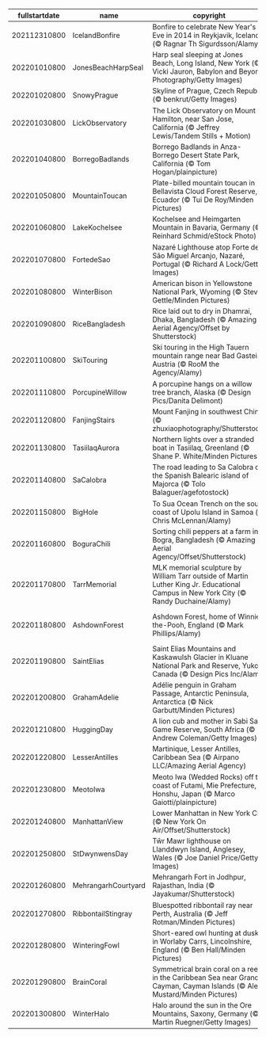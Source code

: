 |fullstartdate|name|copyright|title|image|
|--|--|--|--|--|
202112310800|IcelandBonfire|Bonfire to celebrate New Year's Eve in 2014 in Reykjavik, Iceland (© Ragnar Th Sigurdsson/Alamy)|Roaring into 2022|![](/en-US/2022/01/202112310800IcelandBonfire.jpg)|
202201010800|JonesBeachHarpSeal|Harp seal sleeping at Jones Beach, Long Island, New York (© Vicki Jauron, Babylon and Beyond Photography/Getty Images)|Napping away New Year's Day|![](/en-US/2022/01/202201010800JonesBeachHarpSeal.jpg)|
202201020800|SnowyPrague|Skyline of Prague, Czech Republic (© benkrut/Getty Images)|Inspiring spires|![](/en-US/2022/01/202201020800SnowyPrague.jpg)|
202201030800|LickObservatory|The Lick Observatory on Mount Hamilton, near San Jose, California (© Jeffrey Lewis/Tandem Stills + Motion)|Legacy of light|![](/en-US/2022/01/202201030800LickObservatory.jpg)|
202201040800|BorregoBadlands|Borrego Badlands in Anza-Borrego Desert State Park, California (© Tom Hogan/plainpicture)|Beautiful badlands|![](/en-US/2022/01/202201040800BorregoBadlands.jpg)|
202201050800|MountainToucan|Plate-billed mountain toucan in Bellavista Cloud Forest Reserve, Ecuador (© Tui De Roy/Minden Pictures)|A plate-billed mountain toucan|![](/en-US/2022/01/202201050800MountainToucan.jpg)|
202201060800|LakeKochelsee|Kochelsee and Heimgarten Mountain in Bavaria, Germany (© Reinhard Schmid/eStock Photo)|Cold winter days on Kochelsee|![](/en-US/2022/01/202201060800LakeKochelsee.jpg)|
202201070800|FortedeSao|Nazaré Lighthouse atop Forte de São Miguel Arcanjo, Nazaré, Portugal (© Richard A Lock/Getty Images)|How do you say 'gnarly' in Nazaré?|![](/en-US/2022/01/202201070800FortedeSao.jpg)|
202201080800|WinterBison|American bison in Yellowstone National Park, Wyoming (© Steve Gettle/Minden Pictures)|Bundle up, bison|![](/en-US/2022/01/202201080800WinterBison.jpg)|
202201090800|RiceBangladesh|Rice laid out to dry in Dhamrai, Dhaka, Bangladesh (© Amazing Aerial Agency/Offset by Shutterstock)|Rice basking in the sun|![](/en-US/2022/01/202201090800RiceBangladesh.jpg)|
202201100800|SkiTouring|Ski touring in the High Tauern mountain range near Bad Gastein, Austria (© RooM the Agency/Alamy)|Winter in the backcountry|![](/en-US/2022/01/202201100800SkiTouring.jpg)|
202201110800|PorcupineWillow|A porcupine hangs on a willow tree branch, Alaska (© Design Pics/Danita Delimont)|Psycho quiller!|![](/en-US/2022/01/202201110800PorcupineWillow.jpg)|
202201120800|FanjingStairs|Mount Fanjing in southwest China (© zhuxiaophotography/Shutterstock)|Cloudy with a chance of enlightenment|![](/en-US/2022/01/202201120800FanjingStairs.jpg)|
202201130800|TasiilaqAurora|Northern lights over a stranded boat in Tasiilaq, Greenland (© Shane P. White/Minden Pictures)|Northern lights aglow|![](/en-US/2022/01/202201130800TasiilaqAurora.jpg)|
202201140800|SaCalobra|The road leading to Sa Calobra on the Spanish Balearic island of Majorca (© Tolo Balaguer/agefotostock)|Majorca has its ups and downs|![](/en-US/2022/01/202201140800SaCalobra.jpg)|
202201150800|BigHole|To Sua Ocean Trench on the south coast of Upolu Island in Samoa (© Chris McLennan/Alamy)|A crown jewel in the Pacific|![](/en-US/2022/01/202201150800BigHole.jpg)|
202201160800|BoguraChili|Sorting chili peppers at a farm in Bogra, Bangladesh (© Amazing Aerial Agency/Offset/Shutterstock)|An extra-spicy extravaganza|![](/en-US/2022/01/202201160800BoguraChili.jpg)|
202201170800|TarrMemorial|MLK memorial sculpture by William Tarr outside of Martin Luther King Jr. Educational Campus in New York City (© Randy Duchaine/Alamy)|It's MLK Day|![](/en-US/2022/01/202201170800TarrMemorial.jpg)|
202201180800|AshdownForest|Ashdown Forest, home of Winnie-the-Pooh, England (© Mark Phillips/Alamy)|In a little corner of Hundred Acre Wood…|![](/en-US/2022/01/202201180800AshdownForest.jpg)|
202201190800|SaintElias|Saint Elias Mountains and Kaskawulsh Glacier in Kluane National Park and Reserve, Yukon, Canada (© Design Pics Inc/Alamy)|A grand view of the Great White North|![](/en-US/2022/01/202201190800SaintElias.jpg)|
202201200800|GrahamAdelie|Adélie penguin in Graham Passage, Antarctic Peninsula, Antarctica (© Nick Garbutt/Minden Pictures)|Flightless fancy|![](/en-US/2022/01/202201200800GrahamAdelie.jpg)|
202201210800|HuggingDay|A lion cub and mother in Sabi Sabi Game Reserve, South Africa (© Andrew Coleman/Getty Images)|Who said bears do all the hugging?|![](/en-US/2022/01/202201210800HuggingDay.jpg)|
202201220800|LesserAntilles|Martinique, Lesser Antilles, Caribbean Sea (© Airpano LLC/Amazing Aerial Agency)|Say bonjour to paradise|![](/en-US/2022/01/202201220800LesserAntilles.jpg)|
202201230800|MeotoIwa|Meoto Iwa (Wedded Rocks) off the coast of Futami, Mie Prefecture, Honshu, Japan (© Marco Gaiotti/plainpicture)|Sacred stones|![](/en-US/2022/01/202201230800MeotoIwa.jpg)|
202201240800|ManhattanView|Lower Manhattan in New York City (© New York On Air/Offset/Shutterstock)|The City That Never Sleeps|![](/en-US/2022/01/202201240800ManhattanView.jpg)|
202201250800|StDwynwensDay|Tŵr Mawr lighthouse on Llanddwyn Island, Anglesey, Wales (© Joe Daniel Price/Getty Images)|Love at first light|![](/en-US/2022/01/202201250800StDwynwensDay.jpg)|
202201260800|MehrangarhCourtyard|Mehrangarh Fort in Jodhpur, Rajasthan, India (© Jayakumar/Shutterstock)|Honoring 72 years of democracy|![](/en-US/2022/01/202201260800MehrangarhCourtyard.jpg)|
202201270800|RibbontailStingray|Bluespotted ribbontail ray near Perth, Australia (© Jeff Rotman/Minden Pictures)|Stingray spotted!|![](/en-US/2022/01/202201270800RibbontailStingray.jpg)|
202201280800|WinteringFowl|Short-eared owl hunting at dusk in Worlaby Carrs, Lincolnshire, England (© Ben Hall/Minden Pictures)|Winter birdwatching|![](/en-US/2022/01/202201280800WinteringFowl.jpg)|
202201290800|BrainCoral|Symmetrical brain coral on a reef in the Caribbean Sea near Grand Cayman, Cayman Islands (© Alex Mustard/Minden Pictures)|This is your brain on puzzles|![](/en-US/2022/01/202201290800BrainCoral.jpg)|
202201300800|WinterHalo|Halo around the sun in the Ore Mountains, Saxony, Germany (© Martin Ruegner/Getty Images)|Why, halo there|![](/en-US/2022/01/202201300800WinterHalo.jpg)|

